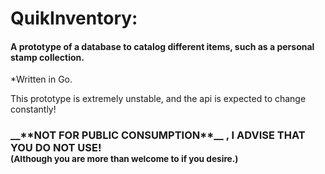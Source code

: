 <h1> QuikInventory: </h1>
<h4> A prototype of a database to catalog different items, such as a personal stamp collection. </h4>
*Written in Go.

<div></div>

This prototype is extremely unstable, and the api is expected to change constantly!
<h3><b> __**NOT FOR PUBLIC CONSUMPTION**__ ,
I ADVISE THAT YOU DO NOT USE! <br>
<sub> (Although you are more than welcome to if you desire.) </sub> </b></h3>

